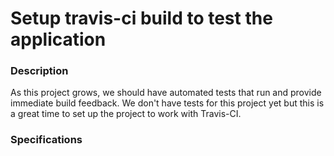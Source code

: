 # Setup travis-ci build to test the application

### Description
As this project grows, we should have automated tests that run and provide immediate build feedback.  We don't have tests for this project yet but this is a great time to set up the project to work with Travis-CI.

### Specifications
